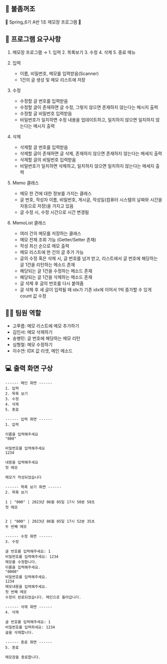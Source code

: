 ## 🎇 불좀꺼조
📝 Spring_6기 A반 1조 메모장 프로그램 📝

## 📍 프로그램 요구사항
1. 메모장 프로그램 → 1. 입력 2. 목록보기 3. 수정 4. 삭제 5. 종료 메뉴
2. 입력
   - 이름, 비밀번호, 메모를 입력받음(Scanner)
   - 1건의 글 생성 및 메모 리스트에 저장
   
3. 수정
   - 수정할 글 번호를 입력받음
   - 수정할 글이 존재하면 글 수정, 그렇지 않으면 존재하지 않는다는 메시지 출력
   - 수정할 글 비밀번호 입력받음
   - 비밀번호가 일치하면 수정 내용을 업데이트하고, 일치하지 않으면 일치하지 않는다는 메시지 출력

4. 삭제
   - 삭제할 글 번호를 입력받음
   - 삭제할 글이 존재하면 글 삭제, 존재하지 않으면 존재하지 않는다는 메세지 출력
   - 삭제할 글의 비밀번호 입력받음
   - 비밀번호가 일치하면 삭제하고, 일치하지 않으면 일치하지 않는다는 메세지 출력

5. Memo 클래스
   - 메모 한 건에 대한 정보를 가지는 클래스
   - 글 번호, 작성자 이름, 비밀번호, 게시글, 작성일(컴퓨터 시스템의 날짜와 시간을 자동으로 저장)을 가지고 있음
   - 글 수정 시, 수정 시간으로 시간 변경됨

6. MemoList 클래스
   - 여러 건의 메모를 저장하는 클래스
   - 메모 전체 조회 가능 (Getter/Setter 존재)
   - 작성 최신 순으로 메모 출력
   - 메모 리스트에 한 건의 글 추가 가능
   - 글의 수정 혹은 삭제 시, 글 번호를 넘겨 받고, 리스트에서 글 번호에 해당하는 글 1건을 리턴하는 메소드 존재
   - 해당되는 글 1건을 수정하는 메소드 존재
   - 해당되는 글 1건을 삭제하는 메소드 존재
   - 글 삭제 후 글의 번호를 다시 붙여줌
   - 글 삭제 후 새 글이 입력될 때 idx가 기존 idx에 이어서 1씩 증가할 수 있게 count 값 수정

## 👩‍💻 팀원 역할
- 고푸름: 메모 리스트에 메모 추가하기
- 김인서: 메모 삭제하기
- 송병민: 글 번호에 해당하는 메모 리턴
- 심형철: 메모 수정하기
- 이수연: IDX 값 리셋, 메인 메소드

## 💻 출력 화면 구상
```
------ 메인 화면 ------
1. 입력
2. 목록 보기
3. 수정
4. 삭제
5. 종료

------ 입력 화면 ------
1. 입력

이름을 입력해주세요
"000"

비밀번호를 입력해주세요
1234

내용을 입력해주세요
첫 메모

메모가 작성되었습니다

------ 목록 보기 화면 ------
2. 목록 보기

1 | "000" | 2023년 06월 05일 17시 50분 58초
첫 메모


2 | "000" | 2023년 06월 05일 17시 52분 35초
두 번째 메모

------ 수정 화면 ------
3. 수정

글 번호를 입력해주세요: 1
비밀번호를 입력해주세요: 1234
메모를 수정합니다.
이름을 입력해주세요.
"0000"
비밀번호를 입력해주세요.
1234
메모내용을 입력해주세요.
첫 번째 메모
수정이 완료되었습니다. 메인으로 돌아갑니다.

------ 삭제 화면 ------
4. 삭제

글 번호를 입력해주세요: 1
비밀번호를 입력하세요: 1234
글을 삭제합니다.

------ 종료 화면 ------
5. 종료

메모장을 종료합니다.
```

